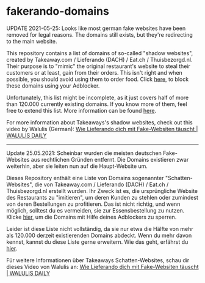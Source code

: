 # fakerando-domains

UPDATE 2021-05-25: Looks like most german fake websites have been removed for legal reasons. The domains still exists, but they're redirecting to the main website.

This repository contains a list of domains of so-called "shadow websites", created by Takeaway.com / Lieferando (DACH) / Eat.ch / Thuisbezorgd.nl. Their purpose is to "mimic" the original restaurant's website to steal their customers or at least, gain from their orders. This isn't right and when possible, you should avoid using them to order food. Click [here](https://subscribe.adblockplus.org/?location=https://raw.githubusercontent.com/SoftCreatR/fakerando-domains/main/filter.txt&title=Fakerando%20Domains), to block these domains using your Adblocker.

Unfortunately, this list might be incomplete, as it just covers half of more than 120.000 currently existing domains. If you know more of them, feel free to extend this list. More information can be found [here](/CONTRIBUTING.md).

For more information about Takeaways's shadow websites, check out this video by Walulis (German): [Wie Lieferando dich mit Fake-Websiten täuscht | WALULIS DAILY](https://www.youtube.com/watch?v=xB0OWg2l2jQ)

----

Update 25.05.2021: Scheinbar wurden die meisten deutschen Fake-Websites aus rechtlichen Gründen entfernt. Die Domains existieren zwar weiterhin, aber sie leiten nun auf die Haupt-Website um.

Dieses Repository enthält eine Liste von Domains sogenannter "Schatten-Websites", die von Takeaway.com / Lieferando (DACH) / Eat.ch / Thuisbezorgd.nl erstellt wurden. Ihr Zweck ist es, die ursprüngliche Website des Restaurants zu "imitieren", um deren Kunden zu stehlen oder zumindest von deren Bestellungen zu profitieren. Das ist nicht richtig, und wenn möglich, solltest du es vermeiden, sie zur Essensbestellung zu nutzen. Klicke [hier](https://subscribe.adblockplus.org/?location=https://raw.githubusercontent.com/SoftCreatR/fakerando-domains/main/filter.txt&title=Fakerando%20Domains), um die Domains mit Hilfe deines Adblockers zu sperren.

Leider ist diese Liste nicht vollständig, da sie nur etwa die Hälfte von mehr als 120.000 derzeit existierenden Domains abdeckt. Wenn du mehr davon kennst, kannst du diese Liste gerne erweitern. Wie das geht, erfährst du [hier](/CONTRIBUTING.md).

Für weitere Informationen über Takeaways Schatten-Websites, schau dir dieses Video von Walulis an: [Wie Lieferando dich mit Fake-Websiten täuscht | WALULIS DAILY](https://www.youtube.com/watch?v=xB0OWg2l2jQ)
